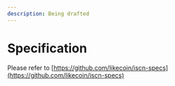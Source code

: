 ```yaml
---
description: Being drafted
---
```


# Specification

Please refer to [https://github.com/likecoin/iscn-specs](https://github.com/likecoin/iscn-specs)

